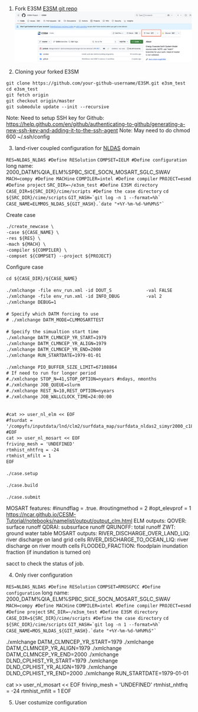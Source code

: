 1. Fork E3SM
[E3SM git repo](https://github.com/E3SM-Project/E3SM)
![fork](setup-e3sm-on-compy/fork.png)

2. Cloning your forked E3SM
```
git clone https://github.com/your-github-username/E3SM.git e3sm_test
cd e3sm_test
git fetch origin
git checkout origin/master
git submodule update --init --recursive
```
Note: Need to setup SSH key for Github: https://help.github.com/en/github/authenticating-to-github/generating-a-new-ssh-key-and-adding-it-to-the-ssh-agent Note: May need to do chmod 600 ~/.ssh/config

3. land-river coupled configuration for [NLDAS](https://ldas.gsfc.nasa.gov/nldas/specifications) domain

``RES=NLDAS_NLDAS #Define RESolution``
``COMPSET=IELM #Define configuration``
long name: 2000_DATM%QIA_ELM%SPBC_SICE_SOCN_MOSART_SGLC_SWAV
``MACH=compy #Define MACHine``
``COMPILER=intel #Define compiler``
``PROJECT=esmd #Define project``
``SRC_DIR=~/e3sm_test #Define E3SM directory``
``CASE_DIR=${SRC_DIR}/cime/scripts #Define the case directory``
``cd ${SRC_DIR}/cime/scripts``
`` GIT_HASH=`git log -n 1 --format=%h` ``
`` CASE_NAME=ELMMOS_NLDAS_${GIT_HASH}.`date "+%Y-%m-%d-%H%M%S"` ``

Create case
```
./create_newcase \
-case ${CASE_NAME} \
-res ${RES} \
-mach ${MACH} \
-compiler ${COMPILER} \
-compset ${COMPSET} --project ${PROJECT}
```

Configure case
```
cd ${CASE_DIR}/${CASE_NAME}

./xmlchange -file env_run.xml -id DOUT_S             -val FALSE
./xmlchange -file env_run.xml -id INFO_DBUG          -val 2
./xmlchange DEBUG=1

# Specify which DATM forcing to use
# ./xmlchange DATM_MODE=CLMMOSARTTEST 

# Specify the simualtion start time
./xmlchange DATM_CLMNCEP_YR_START=1979
./xmlchange DATM_CLMNCEP_YR_ALIGN=1979
./xmlchange DATM_CLMNCEP_YR_END=2000
./xmlchange RUN_STARTDATE=1979-01-01

./xmlchange PIO_BUFFER_SIZE_LIMIT=67108864
# If need to run for longer period
#./xmlchange STOP_N=41,STOP_OPTION=nyears #ndays, nmonths
#./xmlchange JOB_QUEUE=slurm
#./xmlchange REST_N=10,REST_OPTION=nyears
#./xmlchange JOB_WALLCLOCK_TIME=24:00:00


#cat >> user_nl_elm << EOF
#fsurdat = '/compyfs/inputdata/lnd/clm2/surfdata_map/surfdata_nldas2_simyr2000_c181207.nc'
#EOF
cat >> user_nl_mosart << EOF
frivinp_mesh = 'UNDEFINED'
rtmhist_nhtfrq = -24
rtmhist_mfilt = 1
EOF

./case.setup

./case.build

./case.submit
```
MOSART features:
#inundflag = .true.
#routingmethod = 2
#opt_elevprof = 1
https://ncar.github.io/CESM-Tutorial/notebooks/namelist/output/output_clm.html
ELM outputs: QOVER: surface runoff
             QDRAI: subsurface runoff
             QRUNOFF: total runoff
             ZWT: ground water table
MOSART outputs: RIVER_DISCHARGE_OVER_LAND_LIQ: river discharge on land grid cells
			    RIVER_DISCHARGE_TO_OCEAN_LIQ: river discharge on river mouth cells
			    FLOODED_FRACTION: floodplain inundation fraction (if inundation is turned on)

sacct to check the status of job.

4. Only river configuration

``RES=NLDAS_NLDAS #Define RESolution``
``COMPSET=RMOSGPCC #Define configuration``
long name: 2000_DATM%QIA_ELM%SPBC_SICE_SOCN_MOSART_SGLC_SWAV
``MACH=compy #Define MACHine``
``COMPILER=intel #Define compiler``
``PROJECT=esmd #Define project``
``SRC_DIR=~/e3sm_test #Define E3SM directory``
``CASE_DIR=${SRC_DIR}/cime/scripts #Define the case directory``
``cd ${SRC_DIR}/cime/scripts``
`` GIT_HASH=`git log -n 1 --format=%h` ``
`` CASE_NAME=MOS_NLDAS_${GIT_HASH}.`date "+%Y-%m-%d-%H%M%S"` ``

./xmlchange DATM_CLMNCEP_YR_START=1979
./xmlchange DATM_CLMNCEP_YR_ALIGN=1979
./xmlchange DATM_CLMNCEP_YR_END=2000
./xmlchange DLND_CPLHIST_YR_START=1979
./xmlchange DLND_CPLHIST_YR_ALIGN=1979
./xmlchange DLND_CPLHIST_YR_END=2000
./xmlchange RUN_STARTDATE=1979-01-01

cat >> user_nl_mosart << EOF
frivinp_mesh = 'UNDEFINED'
rtmhist_nhtfrq = -24
rtmhist_mfilt = 1
EOF

5. User costumize configuration
